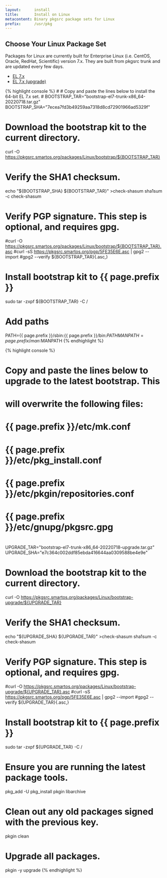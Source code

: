 ```yaml
---
layout:      install
title:       Install on Linux
metacontent: Binary pkgsrc package sets for Linux
prefix:      /usr/pkg
---
```


<div class="container">
	<div class="row">
		<div class="col-md-10 col-md-offset-1">
			<h2 class="text-center">Choose Your Linux Package Set</h2>
		</div>
	</div>
	<div class="row">
		<div class="col-md-10 col-md-offset-1">
			<p class="lead">
				Packages for Linux are currently built for Enterprise Linux
				(i.e. CentOS, Oracle, RedHat, Scientific) version 7.x.  They
				are built from pkgsrc trunk and are updated every few days.
			</p>
		</div>
	</div>
	<div class="row">
		<div class="col-md-8 col-md-offset-2">
			<ul class="nav nav-tabs" role="tablist">
				<li role="presentation" class="active"><a href="#el7-install" aria-controls="el7-install" role="tab" data-toggle="tab">EL 7.x</a></li>
				<li role="presentation"><a href="#el7-upgrade" aria-controls="el7-upgrade" role="tab" data-toggle="tab">EL 7.x (upgrade)</a></li>
			</ul>
			<div class="tab-content">
				<div role="tabpanel" class="tab-pane active" id="el7-install">
					<p></p>
{% highlight console %}
#
# Copy and paste the lines below to install the 64-bit EL 7.x set.
#
BOOTSTRAP_TAR="bootstrap-el7-trunk-x86_64-20220718.tar.gz"
BOOTSTRAP_SHA="7ecea7fd3b49259aa7318d8cd72901966ad5329f"

# Download the bootstrap kit to the current directory.
curl -O https://pkgsrc.smartos.org/packages/Linux/bootstrap/${BOOTSTRAP_TAR}

# Verify the SHA1 checksum.
echo "${BOOTSTRAP_SHA}  ${BOOTSTRAP_TAR}" >check-shasum
sha1sum -c check-shasum

# Verify PGP signature.  This step is optional, and requires gpg.
#curl -O https://pkgsrc.smartos.org/packages/Linux/bootstrap/${BOOTSTRAP_TAR}.asc
#curl -sS https://pkgsrc.smartos.org/pgp/5FE35E6E.asc | gpg2 --import
#gpg2 --verify ${BOOTSTRAP_TAR}{.asc,}

# Install bootstrap kit to {{ page.prefix }}
sudo tar -zxpf ${BOOTSTRAP_TAR} -C /

# Add paths
PATH={{ page.prefix }}/sbin:{{ page.prefix }}/bin:$PATH
MANPATH={{ page.prefix }}/man:$MANPATH
{% endhighlight %}
				</div>
				<div role="tabpanel" class="tab-pane" id="el7-upgrade">
					<p></p>
{% highlight console %}
#
# Copy and paste the lines below to upgrade to the latest bootstrap.  This
# will overwrite the following files:
#
#	{{ page.prefix }}/etc/mk.conf
#	{{ page.prefix }}/etc/pkg_install.conf
#	{{ page.prefix }}/etc/pkgin/repositories.conf
#	{{ page.prefix }}/etc/gnupg/pkgsrc.gpg
#
UPGRADE_TAR="bootstrap-el7-trunk-x86_64-20220718-upgrade.tar.gz"
UPGRADE_SHA="e7c364c002ddf85ebda416644aa0309588be4e9e"

# Download the bootstrap kit to the current directory.
curl -O https://pkgsrc.smartos.org/packages/Linux/bootstrap-upgrade/${UPGRADE_TAR}

# Verify the SHA1 checksum.
echo "${UPGRADE_SHA}  ${UPGRADE_TAR}" >check-shasum
sha1sum -c check-shasum

# Verify PGP signature.  This step is optional, and requires gpg.
#curl -O https://pkgsrc.smartos.org/packages/Linux/bootstrap-upgrade/${UPGRADE_TAR}.asc
#curl -sS https://pkgsrc.smartos.org/pgp/5FE35E6E.asc | gpg2 --import
#gpg2 --verify ${UPGRADE_TAR}{.asc,}

# Install bootstrap kit to {{ page.prefix }}
sudo tar -zxpf ${UPGRADE_TAR} -C /

# Ensure you are running the latest package tools.
pkg_add -U pkg_install pkgin libarchive

# Clean out any old packages signed with the previous key.
pkgin clean

# Upgrade all packages.
pkgin -y upgrade
{% endhighlight %}
				</div>
			</div>
		</div>
	</div>
</div>

